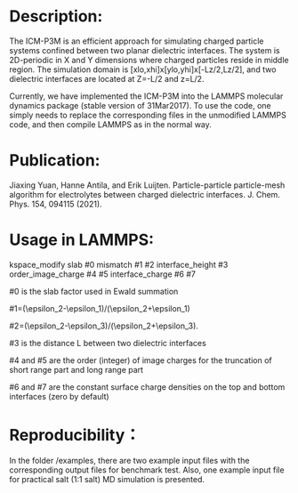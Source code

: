 # Description: 

The ICM-P3M is an efficient approach for simulating charged particle systems confined between two planar dielectric interfaces. 
The system is 2D-periodic in X and Y dimensions where charged particles reside in middle region. 
The simulation domain is [xlo,xhi]x[ylo,yhi]x[-Lz/2,Lz/2], and two dielectric interfaces are located at Z=-L/2 and z=L/2.  

Currently, we have implemented the ICM-P3M into the LAMMPS molecular dynamics package (stable version of 31Mar2017). To use the code, one simply needs to replace the corresponding files in the unmodified LAMMPS code, and then compile LAMMPS as in the normal way.

# Publication:

Jiaxing Yuan, Hanne Antila, and Erik Luijten. Particle-particle particle-mesh algorithm for electrolytes between charged dielectric interfaces. J. Chem. Phys. 154, 094115 (2021).


# Usage in LAMMPS:

kspace_modify slab #0 mismatch #1 #2 interface_height #3 order_image_charge #4 #5 interface_charge #6 #7

#0 is the slab factor used in Ewald summation

#1=(\epsilon_2-\epsilon_1)/(\epsilon_2+\epsilon_1) 

#2=(\epsilon_2-\epsilon_3)/(\epsilon_2+\epsilon_3).

#3 is the distance L between two dielectric interfaces

#4 and #5 are the order (integer) of image charges for the truncation of short range part and long range part

#6 and #7 are the constant surface charge densities on the top and bottom interfaces (zero by default)

# Reproducibility：

In the folder /examples, there are two example input files with the corresponding output files for benchmark test. Also, one example input file for practical salt (1:1 salt) MD simulation is presented. 
